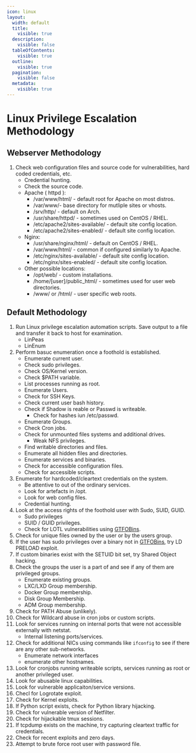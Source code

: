 ```yaml
---
icon: linux
layout:
  width: default
  title:
    visible: true
  description:
    visible: false
  tableOfContents:
    visible: true
  outline:
    visible: true
  pagination:
    visible: false
  metadata:
    visible: true
---
```


# Linux Privilege Escalation Methodology

## Webserver Methodology

1. Check web configuration files and source code for vulnerabilities, hard coded credentials, etc.
   * Credential hunting.
   * Check the source code.
   * Apache ( httpd ):
     * /var/www/html/ - default root for Apache on most distros.
     * /var/www/- base directory for mutliple sites or vhosts.
     * /srv/http/ - default on Arch.
     * /usr/share/httpd/ - sometimes used on CentOS / RHEL.
     * /etc/apache2/sites-available/ - default site config location.
     * /etc/apache2/sites-enabled/ - default site config location.
   * Nginx:
     * /usr/share/nginx/html/ - default on CentOS / RHEL.
     * /var/www/html/ - common if configured similarly to Apache.
     * /etc/nginx/sites-available/ - default site config location.
     * /etc/nginx/sites-enabled/ - default site config location.
   * Other possible locations:
     * /opt/web/ - custom installations.
     * /home/\[user]/public\_html/ - sometimes used for user web directories.
     * /www/ or /html/ - user specific web roots.

## Default Methodology

1. Run Linux privilege escalation automation scripts. Save output to a file and transfer it back to host for examination.
   * LinPeas
   * LinEnum
2. Perform basuc enumeration once a foothold is established.
   * Enumerate current user.
   * Check sudo privileges.
   * Check OS/Kernel version.
   * Check $PATH variable.
   * List processes running as root.
   * Enumerate Users.
   * Check for SSH Keys.
   * Check current user bash history.
   * Check if Shadow is reable or Passwd is writeable.
     * Check for hashes iun /etc/passwd.
   * Enumerate Groups.
   * Check Cron jobs.
   * Check for unmounted files systems and additional drives.
     * Weak NFS privileges.
   * Find writable directories and files.
   * Enumerate all hidden files and directories.
   * Enumerate services and binaries.
   * Check for accessible configuration files.
   * Check for accessible scripts.
3. Enumerate for hardcoded/cleartext credentials on the system.
   * Be attentive to out of the ordinary services.
   * Look for artefacts in /opt.
   * Look for web config files.
   * Credential hunting.
4. Look at the access rights of the foothold user with Sudo, SUID, GUID.
   * Sudo privileges
   * SUID / GUID privileges.
   * Check for LOTL vulnerabilities using [GTFOBins](https://gtfobins.github.io/).
5. Check for unique files owned by the user or by the users group.
6. If the user has sudo privileges over a binary not in [GTFOBins](https://gtfobins.github.io/), try LD PRELOAD exploit.
7. If custom binaries exist with the SETUID bit set, try Shared Object hacking.
8. Check the groups the user is a part of and see if any of them are privileged groups.
   * Enumerate existing groups.
   * LXC/LXD Group membership.
   * Docker Group membership.
   * Disk Group Membership.
   * ADM Group membership.
9. Check for PATH Abuse (unlikely).
10. Check for Wildcard abuse in cron jobs or custom scripts.
11. Look for services running on internal ports that were not accessible externally with netstat.
    * Internal listening ports/services.
12. Check for additional NICs using commands like `ifconfig` to see if there are any other sub-networks.
    * Enumerate network interfaces
    * enumerate other hostnames.
13. Look for cronjobs running writeable scripts, services running as root or another privileged user.
14. Look for abusable linux capabilities.
15. Look for vulnerable applicaiton/service versions.
16. Checl for Logrotate exploit.
17. Check for Kernel exploits.
18. If Python script exists, check for Python library hijacking.
19. Check for vulnerable version of Netfilter.
20. Check for hijackable tmux sessions.
21. If tcpdump exists on the machine, try capturing cleartext traffic for credentials.
22. Check for recent exploits and zero days.
23. Attempt to brute force root user with password file.
